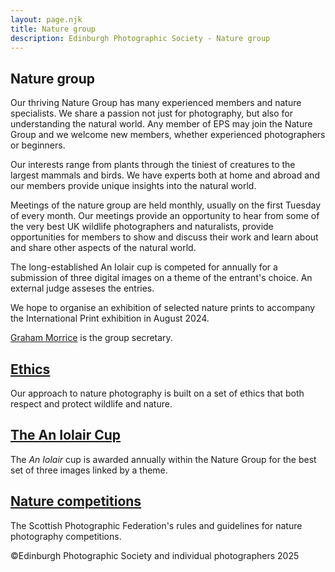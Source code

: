 ```yaml
---
layout: page.njk
title: Nature group
description: Edinburgh Photographic Society - Nature group
---
```


## Nature group

Our thriving Nature Group has many experienced members and nature specialists. We share a passion not just for photography, but also for understanding the natural world. Any member of EPS may join the Nature Group and we welcome new members, whether experienced photographers or beginners.

Our interests range from plants through the tiniest of creatures to the largest mammals and birds. We have experts both at home and abroad and our members provide unique insights into the natural world.

Meetings of the nature group are held monthly, usually on the first Tuesday of every month. Our meetings provide an opportunity to hear from some of the very best UK wildlife photographers and naturalists, provide opportunities for members to show and discuss their work and learn about and share other aspects of the natural world.

The long-established An Iolair cup is competed for annually for a submission of three digital images on a theme of the entrant's choice. An external judge asseses the entries.

We hope to organise an exhibition of selected nature prints to accompany the International Print exhibition in August 2024.

[Graham Morrice](mailto:nature@edinburghphotographicsociety.co.uk) is the group secretary.

## [Ethics](/ethics)

Our approach to nature photography is built on a set of ethics that both respect and protect wildlife and nature.

## [The An Iolair Cup](/iolaire-cup)

The _An Iolair_ cup is awarded annually within the Nature Group for the best set of three images linked by a theme.

## [Nature competitions](https://www.scottish-photographic-federation.org/competitions-guidance)

The Scottish Photographic Federation's rules and guidelines for nature photography competitions.

<p class="text-sm mt-12">©Edinburgh Photographic Society and individual photographers 2025</p>